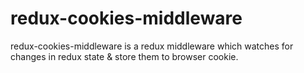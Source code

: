 # redux-cookies-middleware
redux-cookies-middleware is a redux middleware which watches for changes in redux state &amp; store them to browser cookie.
